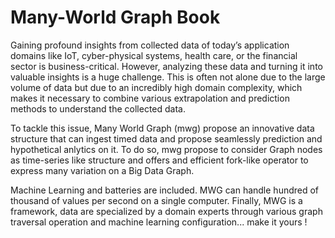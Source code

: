 # Many-World Graph Book

Gaining profound insights from collected data of today’s application domains like IoT, cyber-physical systems, health care, or the financial sector is business-critical. However, analyzing these data and turning it into valuable insights is a huge challenge. This is often not alone due to the large volume of data but due to an incredibly high domain complexity, which makes it necessary to combine various extrapolation and prediction methods to understand the collected data. 

To tackle this issue, Many World Graph (mwg) propose an innovative data structure that can ingest timed data and propose seamlessly prediction and hypothetical anlytics on it. To do so, mwg propose to consider Graph nodes as time-series like structure and offers and efficient fork-like operator to express many variation on a Big Data Graph.

Machine Learning and batteries are included. MWG can handle hundred of thousand of values per second on a single computer. Finally, MWG is a framework, data are specialized by a domain experts through various graph traversal operation and machine learning configuration... make it yours !
